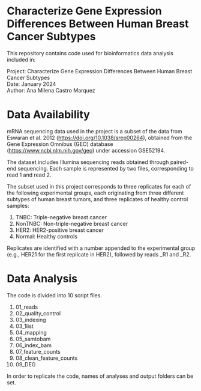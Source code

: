 # Characterize Gene Expression Differences Between Human Breast Cancer Subtypes

This repository contains code used for bioinformatics data analysis included in:

Project: Characterize Gene Expression Differences Between Human Breast Cancer Subtypes  
Date: January 2024  
Author: Ana Milena Castro Marquez

# Data Availability

mRNA sequencing data used in the project is a subset of the data from Eswaran et al. 2012 (https://doi.org/10.1038/srep00264), obtained from the Gene Expression Omnibus (GEO) database (https://www.ncbi.nlm.nih.gov/geo) under accession GSE52194.

The dataset includes Illumina sequencing reads obtained through paired-end sequencing. Each sample is represented by two files, corresponding to read 1 and read 2.

The subset used in this project corresponds to three replicates for each of the following experimental groups, each originating from three different subtypes of human breast tumors, and three replicates of healthy control samples:
1. TNBC: Triple-negative breast cancer
2. NonTNBC: Non-triple-negative breast cancer
3. HER2: HER2-positive breast cancer
4. Normal: Healthy controls  

Replicates are identified with a number appended to the experimental group (e.g., HER21 for the first replicate in HER2), followed by reads _R1 and _R2.

# Data Analysis

The code is divided into 10 script files.

1. 01_reads
2. 02_quality_control
3. 03_indexing
4. 03_1list
5. 04_mapping
6. 05_samtobam
7. 06_index_bam
8. 07_feature_counts
9. 08_clean_feature_counts
10. 09_DEG

In order to replicate the code, names of analyses and output folders can be set.
